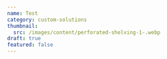 ```yaml
---
name: Test
category: custom-solutions
thumbnail:
  src: /images/content/perforated-shelving-1-.webp
draft: true
featured: false
---
```

